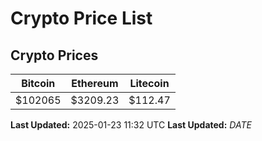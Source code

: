 # Crypto Price List

## Crypto Prices
| Bitcoin | Ethereum | Litecoin |
| ------- | -------- | -------- |
| $102065 | $3209.23 | $112.47 |
**Last Updated:** 2025-01-23 11:32 UTC
**Last Updated:** $DATE$
